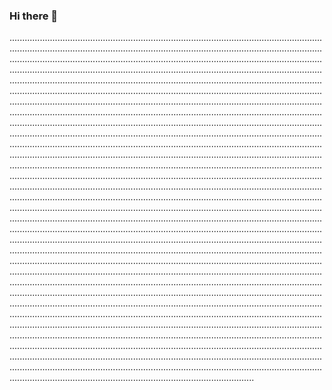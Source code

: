 ### Hi there 👋

.................................................................................................................................................................................................................................................................................................................................................................................................................................................................................................................................................................................................................................................................................................................................................................................................................................................................................................................................................................................................................................................................................................................................................................................................................................................................................................................................................................................................................................................................................................................................................................................................................................................................................................................................................................................................................................................................................................................................................................................................................................................................................................................................................................................................................................................................................................................................................................................................................................................................................................................................................................................................................................................................................................................................................................................................................................................................................................................................................................................................................................................................................................................................................................................................................................................................................................................................................................................................................................................................................................................................................................................................................................................................................................................................................................................................................................................................................................................................................................................................................................................................................................................................................................................................................................